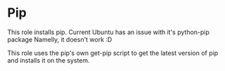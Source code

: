 # Pip

This role installs pip.
Current Ubuntu has an issue with it's python-pip package
Namelly, it doesn't work :D

This role uses the pip's own get-pip script to get the latest version of pip
and installs it on the system.
